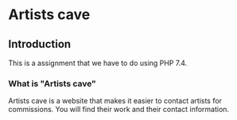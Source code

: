 # **Artists cave**

## Introduction

This is a assignment that we have to do using PHP 7.4.

### What is "Artists cave"

Artists cave is a website that makes it easier to contact artists for commissions. You will find their work and their contact information. 